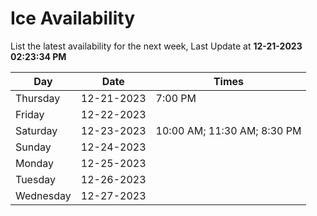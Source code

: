 # Ice Availability

List the latest availability for the next week, Last Update at **12-21-2023 02:23:34 PM**

| Day         | Date        | Times       |
| ----------- | ----------- | ----------- |
|Thursday|12-21-2023|7:00 PM|
|Friday|12-22-2023||
|Saturday|12-23-2023|10:00 AM; 11:30 AM; 8:30 PM|
|Sunday|12-24-2023||
|Monday|12-25-2023||
|Tuesday|12-26-2023||
|Wednesday|12-27-2023||
